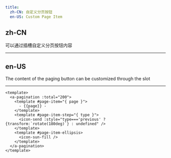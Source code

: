 ```yaml
title:
  zh-CN: 自定义分页按钮
  en-US: Custom Page Item
```

## zh-CN

可以通过插槽自定义分页按钮内容

---

## en-US

The content of the paging button can be customized through the slot

---

```vue
<template>
  <a-pagination :total="200">
    <template #page-item="{ page }">
      - {{page}} -
    </template>
    <template #page-item-step="{ type }">
      <icon-send :style="type==='previous' ? {transform:`rotate(180deg)`} : undefined" />
    </template>
    <template #page-item-ellipsis>
      <icon-sun-fill />
    </template>
  </a-pagination>
</template>
```
